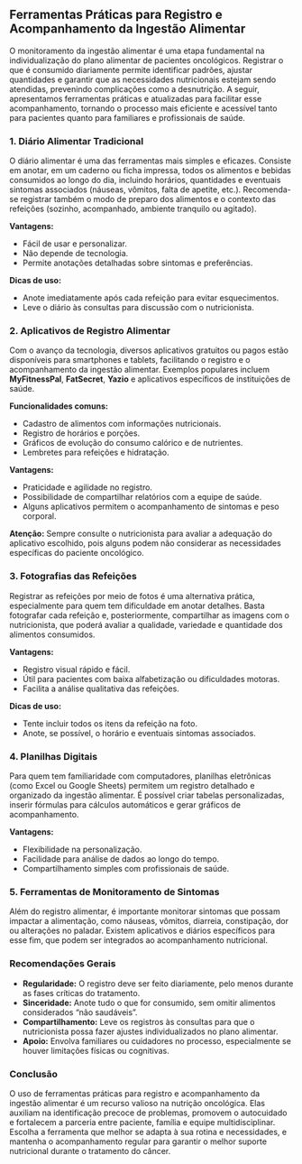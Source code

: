 ## Ferramentas Práticas para Registro e Acompanhamento da Ingestão Alimentar

O monitoramento da ingestão alimentar é uma etapa fundamental na individualização do plano alimentar de pacientes oncológicos. Registrar o que é consumido diariamente permite identificar padrões, ajustar quantidades e garantir que as necessidades nutricionais estejam sendo atendidas, prevenindo complicações como a desnutrição. A seguir, apresentamos ferramentas práticas e atualizadas para facilitar esse acompanhamento, tornando o processo mais eficiente e acessível tanto para pacientes quanto para familiares e profissionais de saúde.

### 1. Diário Alimentar Tradicional

O diário alimentar é uma das ferramentas mais simples e eficazes. Consiste em anotar, em um caderno ou ficha impressa, todos os alimentos e bebidas consumidos ao longo do dia, incluindo horários, quantidades e eventuais sintomas associados (náuseas, vômitos, falta de apetite, etc.). Recomenda-se registrar também o modo de preparo dos alimentos e o contexto das refeições (sozinho, acompanhado, ambiente tranquilo ou agitado).

**Vantagens:**
- Fácil de usar e personalizar.
- Não depende de tecnologia.
- Permite anotações detalhadas sobre sintomas e preferências.

**Dicas de uso:**
- Anote imediatamente após cada refeição para evitar esquecimentos.
- Leve o diário às consultas para discussão com o nutricionista.

### 2. Aplicativos de Registro Alimentar

Com o avanço da tecnologia, diversos aplicativos gratuitos ou pagos estão disponíveis para smartphones e tablets, facilitando o registro e o acompanhamento da ingestão alimentar. Exemplos populares incluem **MyFitnessPal**, **FatSecret**, **Yazio** e aplicativos específicos de instituições de saúde.

**Funcionalidades comuns:**
- Cadastro de alimentos com informações nutricionais.
- Registro de horários e porções.
- Gráficos de evolução do consumo calórico e de nutrientes.
- Lembretes para refeições e hidratação.

**Vantagens:**
- Praticidade e agilidade no registro.
- Possibilidade de compartilhar relatórios com a equipe de saúde.
- Alguns aplicativos permitem o acompanhamento de sintomas e peso corporal.

**Atenção:** Sempre consulte o nutricionista para avaliar a adequação do aplicativo escolhido, pois alguns podem não considerar as necessidades específicas do paciente oncológico.

### 3. Fotografias das Refeições

Registrar as refeições por meio de fotos é uma alternativa prática, especialmente para quem tem dificuldade em anotar detalhes. Basta fotografar cada refeição e, posteriormente, compartilhar as imagens com o nutricionista, que poderá avaliar a qualidade, variedade e quantidade dos alimentos consumidos.

**Vantagens:**
- Registro visual rápido e fácil.
- Útil para pacientes com baixa alfabetização ou dificuldades motoras.
- Facilita a análise qualitativa das refeições.

**Dicas de uso:**
- Tente incluir todos os itens da refeição na foto.
- Anote, se possível, o horário e eventuais sintomas associados.

### 4. Planilhas Digitais

Para quem tem familiaridade com computadores, planilhas eletrônicas (como Excel ou Google Sheets) permitem um registro detalhado e organizado da ingestão alimentar. É possível criar tabelas personalizadas, inserir fórmulas para cálculos automáticos e gerar gráficos de acompanhamento.

**Vantagens:**
- Flexibilidade na personalização.
- Facilidade para análise de dados ao longo do tempo.
- Compartilhamento simples com profissionais de saúde.

### 5. Ferramentas de Monitoramento de Sintomas

Além do registro alimentar, é importante monitorar sintomas que possam impactar a alimentação, como náuseas, vômitos, diarreia, constipação, dor ou alterações no paladar. Existem aplicativos e diários específicos para esse fim, que podem ser integrados ao acompanhamento nutricional.

### Recomendações Gerais

- **Regularidade:** O registro deve ser feito diariamente, pelo menos durante as fases críticas do tratamento.
- **Sinceridade:** Anote tudo o que for consumido, sem omitir alimentos considerados “não saudáveis”.
- **Compartilhamento:** Leve os registros às consultas para que o nutricionista possa fazer ajustes individualizados no plano alimentar.
- **Apoio:** Envolva familiares ou cuidadores no processo, especialmente se houver limitações físicas ou cognitivas.

### Conclusão

O uso de ferramentas práticas para registro e acompanhamento da ingestão alimentar é um recurso valioso na nutrição oncológica. Elas auxiliam na identificação precoce de problemas, promovem o autocuidado e fortalecem a parceria entre paciente, família e equipe multidisciplinar. Escolha a ferramenta que melhor se adapta à sua rotina e necessidades, e mantenha o acompanhamento regular para garantir o melhor suporte nutricional durante o tratamento do câncer.